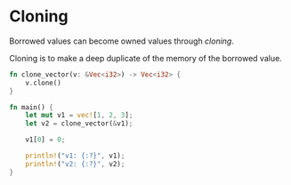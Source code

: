 # Cloning

Borrowed values can become owned values through *cloning*.

Cloning is to make a deep duplicate of the memory of the borrowed value.

```rust
fn clone_vector(v: &Vec<i32>) -> Vec<i32> {
    v.clone()
}

fn main() {
    let mut v1 = vec![1, 2, 3];
    let v2 = clone_vector(&v1);

    v1[0] = 0;

    println!("v1: {:?}", v1);
    println!("v2: {:?}", v2);
}
```
